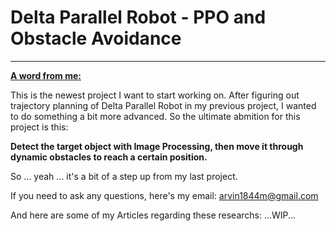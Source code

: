 # Delta Parallel Robot - PPO and Obstacle Avoidance
------
<ins>**A word from me:**</ins> 

This is the newest project I want to start working on. After figuring out trajectory planning of Delta Parallel Robot in my previous project, I wanted to do something a bit more advanced. So the ultimate abmition for this project is this:

**Detect the target object with Image Processing, then move it through dynamic obstacles to reach a certain position.**

So ... yeah ... it's a bit of a step up from my last project.

If you need to ask any questions, here's my email: 
arvin1844m@gmail.com

And here are some of my Articles regarding these researchs: 
...WIP...
